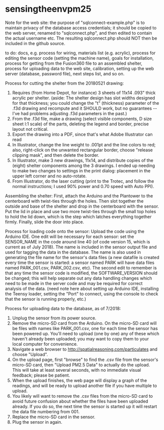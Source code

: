 # sensingtheenvpm25

Note for the web site:  the purpose of "sqlconnect-example.php" is to maintain privacy of the database access credentials; it should be copied to the web server, renamed to "sqlconnect.php", and then edited to contain the actual username etc.  The resulting sqlconnect.php should NOT then be included in the github source.


to do: docs, e.g. process for wiring, materials list (e.g. acrylic), process for editing the sensor code (setting the machine name), goals for installation, process for getting from the Fusion360 file to an assembled shelter, process for uploading data to the web site, calibration, setting up the web server (database, password file), next steps list, and so on.


Process for cutting the shelter from the 20180521 drawing:
1. Requires (from Home Depot, for instance) 3 sheets of 11x14 .093" thick acrylic per shelter.  (aside: The shelter design has slot widths designed for that thickness; you could change the "t" (thickness) parameter of the .f3d drawing and recompute and it SHOULD work, but no guarantees -- I've had problems adjusting .f3d parameters in the past.)
2. From the .f3d file, make a drawing (select visible components, D size sheet l:1 scale) of the parts, deleting the legend and border, precise layout not critical.
3.  Export the drawing into a PDF, since that's what Adobe Illustrator can read
4.  In Illustrator, change the line weight to .001pt and the line colors to red; also, right-click on the unwanted rectangular border, choose "release clipping mask", and then delete the border.
5.  In Illustrator, make 3 new drawings, 11x14, and distribute copies of the (eight) shelter components among the 3 drawings.  I ended up needing to make two changes to settings in the print dialog:  placement in the upper left corner and no auto-rotate.
6.  From Illustrator, do the laser cutting (print to the Trotec, and follow the normal instructions; I used 90% power and 0.70 speed with Auto PPI).


Assembling the shelter:
First, attach the Arduino and the Plantower to the centerboard with twist-ties through the holes.  Then slot together the outside and base of the shelter and drop in the centerboard with the sensor.  Put the lid in place and use two more twist-ties through the small top holes to hold the lid down, which is the step which latches everything together firmly.  Finally, slide the door into place.


Process for loading code onto the sensor:
Upload the code using the Arduino IDE.  One edit will be necessary for each sensor:  set the SENSOR_NAME in the code around line 40 (of code version 15, which is current as of July 2018). The name is included in the sensor output file and used for tagging the data in the database.  The name is also used in generating the file name for the sensor's data files (a new datafile is created every time the sensor is started:  a sensor named PARK will have data files named PARK_001.csv, PARK_002.csv, etc).  The second edit to remember is that any time the sensor code is modified, the SOFTWARE_VERSION should be changed; this will help separate out any data handling changes which need to be made in the server code and may be required for correct analysis of the data.
(need note here about setting up Arduino IDE, installing the Teensy loader, setting the "Port" to connect, using the console to check that the sensor is running properly, etc.)


Process for uploading data to the database, as of 7/2018:
1. Unplug the sensor from its power source.
2. Remove the micro-SD card from the Arduino.  On the micro-SD card will be files with names like PARK_001.csv, one for each time the sensor has been powered up.  You'll need to upload (one by one) any of these which haven't already been uploaded; you may want to copy them to your local computer for convenience.
3. Navigate a web browser to http://spatialreasoning.com/particulates and choose "Upload".
4.  On the upload page, first "browse" to find the .csv file from the sensor's micro-SD card, then "Upload PM2.5 Data" to actually do the upload.  This will take at least several seconds, with no immediate visual feedback; please be patient.
5.  When the upload finishes, the web page will display a graph of the readings, and will be ready to upload another file if you have multiple to upload.
6.  You likely will want to remove the .csv files from the micro-SD card to avoid future confusion about whether the files have been uploaded already.  If you do so, the next time the sensor is started up it will restart the data file numbering from 001.
7.  Replace the micro-SD card in the sensor.
8.  Plug the sensor in again.
